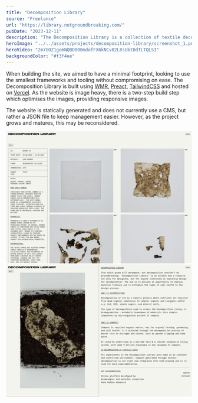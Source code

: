 ```yaml
---
title: "Decomposition Library"
source: "Freelance"
url: "https://library.notgroundbreaking.com/"
pubDate: "2023-12-11"
description: "The Decomposition Library is a collection of textile decomposition experiments, a part of Hana Hudson's biodesign practise. The website was built to pose as a place for other designers and those interested in materials to be able to explore the impact of decomposition on textiles and the material lifecycle."
heroImage: "../../assets/projects/decomposition-library/screenshot_1.png"
heroVideo: "2m7GOZ1gomNQBD800mdofFX6kNCv02L8sUbtDdTLTQLSI"
backgroundColor: "#f3f4ee"
---
```


When building the site, we aimed to have a minimal footprint, looking to use the smallest frameworks and tooling without compromising on ease. The Decomposition Library is built using [WMR](https://github.com/preactjs/wmr), [Preact](https://preactjs.com/), [TailwindCSS](https://tailwindcss.com/) and hosted on [Vercel](https://vercel.com/). As the website is image heavy, there is a two-step build step which optimises the images, providing responsive images.

The website is statically generated and does not currently use a CMS, but rather a JSON file to keep management easier. However, as the project grows and matures, this may be reconsidered.

![Individual Page Screenshot](../../assets/projects/decomposition-library/screenshot_2.png)
![About Page Screenshot](../../assets/projects/decomposition-library/screenshot_3.png)
